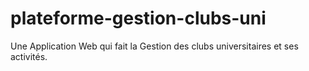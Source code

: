 # plateforme-gestion-clubs-uni
Une Application Web qui fait la Gestion des clubs universitaires et ses activités.

